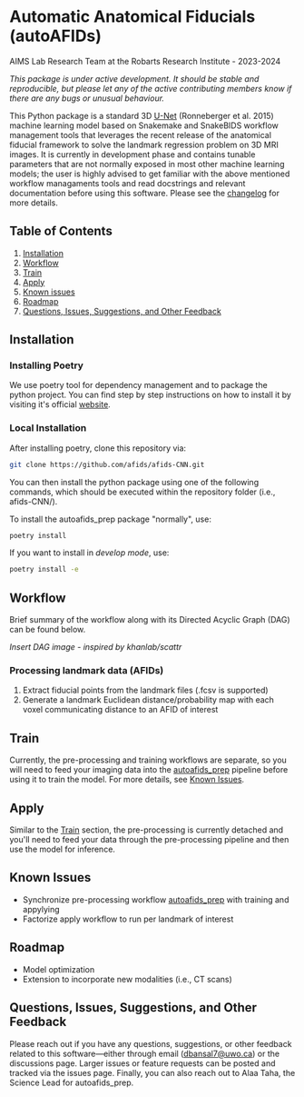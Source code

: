 # Automatic Anatomical Fiducials (autoAFIDs)
AIMS Lab Research Team at the Robarts Research Institute - 2023-2024

*This package is under active development. It should be stable and reproducible, but please let any of the active contributing members know if there are any bugs or unusual behaviour.*

This Python package is a standard 3D [U-Net](https://arxiv.org/abs/1505.04597) (Ronneberger et al. 2015) machine learning model based on Snakemake and SnakeBIDS workflow management tools that leverages the recent release of the anatomical fiducial framework to solve the landmark regression problem on 3D MRI images. It is currently in development phase and contains tunable parameters that are not normally exposed in most other machine learning models; the user is highly advised to get familiar with the above mentioned workflow managaments tools and read docstrings and relevant documentation before using this software. Please see the [changelog](CHANGELOG.md) for more details. 

## Table of Contents
1. [Installation](#installation)
2. [Workflow](#workflow)
2. [Train](#train)
3. [Apply](#apply)
4. [Known issues](#known-issues)
5. [Roadmap](#roadmap)
6. [Questions, Issues, Suggestions, and Other Feedback](#questions--issues)

## Installation 

### Installing Poetry
We use poetry tool for dependency management and to package the python project. You can find step by step instructions on how to install it by visiting it's official [website](https://python-poetry.org/docs/).

### Local Installation

After installing poetry, clone this repository via:

```bash
git clone https://github.com/afids/afids-CNN.git
```

You can then install the python package using one of the following commands, which should be executed within the repository folder (i.e., afids-CNN/).

To install the autoafids_prep package "normally", use:

```bash
poetry install
```
If you want to install in _develop mode_, use:

```bash
poetry install -e
```

## Workflow
Brief summary of the workflow along with its Directed Acyclic Graph (DAG) can be found below. 

*Insert DAG image - inspired by khanlab/scattr*

### Processing landmark data (AFIDs)
1. Extract fiducial points from the landmark files (.fcsv is supported)
2. Generate a landmark Euclidean distance/probability map with each voxel communicating distance to an AFID of interest

## Train
Currently, the pre-processing and training workflows are separate, so you will need to feed your imaging data into the [autoafids_prep](https://github.com/afids/autoafids_prep) pipeline before using it to train the model. For more details, see [Known Issues](#known-issues).


## Apply
Similar to the [Train](#train) section, the pre-processing is currently detached and you'll need to feed your data through the pre-processing pipeline and then use the model for inference.   

## Known Issues
- Synchronize pre-processing workflow [autoafids_prep](https://github.com/afids/autoafids_prep) with training and appylying
- Factorize apply workflow to run per landmark of interest

## Roadmap

- Model optimization
- Extension to incorporate new modalities (i.e., CT scans)

## Questions, Issues, Suggestions, and Other Feedback
Please reach out if you have any questions, suggestions, or other feedback related to this software—either through email (dbansal7@uwo.ca) or the discussions page. Larger issues or feature requests can be posted and tracked via the issues page. Finally, you can also reach out to Alaa Taha, the Science Lead for autoafids_prep.
